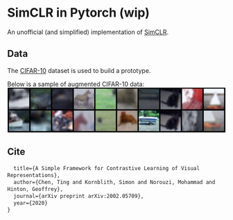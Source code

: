 # SimCLR in Pytorch (wip)

An unofficial (and simplified) implementation of [SimCLR](https://arxiv.org/abs/2002.05709). 

## Data 
The [CIFAR-10](https://www.cs.toronto.edu/~kriz/cifar.html) dataset is used to build a prototype. 

Below is a sample of augmented CIFAR-10 data:
![Augmented Pairs of Images for Constrastive Learning](examples/augmented_samples.PNG)
 
## Cite 
```@article{chen2020simple,
  title={A Simple Framework for Contrastive Learning of Visual Representations},
  author={Chen, Ting and Kornblith, Simon and Norouzi, Mohammad and Hinton, Geoffrey},
  journal={arXiv preprint arXiv:2002.05709},
  year={2020}
}